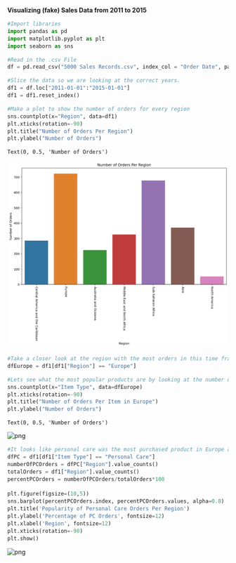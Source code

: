 **Visualizing (fake) Sales Data from 2011 to 2015**


```python
#Import libraries
import pandas as pd
import matplotlib.pyplot as plt
import seaborn as sns
```


```python
#Read in the .csv File
df = pd.read_csv("5000 Sales Records.csv", index_col = "Order Date", parse_dates = True)
```


```python
#Slice the data so we are looking at the correct years.
df1 = df.loc["2011-01-01":"2015-01-01"]
df1 = df1.reset_index()
```


```python
#Make a plot to show the number of orders for every region
sns.countplot(x="Region", data=df1)
plt.xticks(rotation=-90)
plt.title("Number of Orders Per Region")
plt.ylabel("Number of Orders")
```




    Text(0, 0.5, 'Number of Orders')






![png](countplot1.png)




```python
#Take a closer look at the region with the most orders in this time frame. Start by making a dataframe with only it's data.  
dfEurope = df1[df1["Region"] == "Europe"]
```


```python
#Lets see what the most popular products are by looking at the number of orders there were for a specific item. 
sns.countplot(x="Item Type", data=dfEurope)
plt.xticks(rotation=-90)
plt.title("Number of Orders Per Item in Europe")
plt.ylabel("Number of Orders")
```




    Text(0, 0.5, 'Number of Orders')






![png](Portfolio%20_files/Portfolio%20_6_1.png)




```python
#It looks like personal care was the most purchased product in Europe at this time, so let's compare it's popularity to other regions.
dfPC = df1[df1["Item Type"] == "Personal Care"]
numberOfPCOrders = dfPC["Region"].value_counts()
totalOrders = df1["Region"].value_counts()
percentPCOrders = numberOfPCOrders/totalOrders*100

plt.figure(figsize=(10,5))
sns.barplot(percentPCOrders.index, percentPCOrders.values, alpha=0.8)
plt.title('Popularity of Personal Care Orders Per Region')
plt.ylabel('Percentage of PC Orders', fontsize=12)
plt.xlabel('Region', fontsize=12)
plt.xticks(rotation=-90)
plt.show()
```




![png](Portfolio%20_files/Portfolio%20_7_0.png)




```python

```
